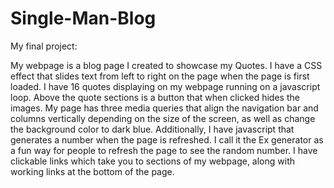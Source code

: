 # Single-Man-Blog
My final project:

My webpage is a blog page I created to showcase my Quotes. I have a CSS effect that slides text from left to right on the page when the page is first loaded. I have 16 quotes displaying on my webpage running on a javascript loop. Above the quote sections is a button that when clicked hides the images. My page has three media queries that align the navigation bar and columns vertically depending on the size of the screen, as well as change the background color to dark blue. Additionally, I have javascript that generates a number when the page is refreshed. I call it the Ex generator as a fun way for people to refresh the page to see the random number. I have clickable links which take you to sections of my webpage, along with working links at the bottom of the page.   
